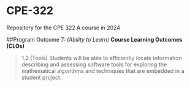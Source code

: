 # CPE-322
Repository for the CPE 322 A course in 2024

##Program Outcome 7: *(Ability to Learn)*
**Course Learning Outcomes (CLOs)**
> 1.2 (Tools) Students will be able to efficiently locate information describing and assessing software tools for exploring the mathematical algorithms and techniques that are embedded in a student project.
